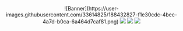 <p align="center">
![Banner](https://user-images.githubusercontent.com/33614825/188432827-f1e30cdc-4bec-4a7d-b0ca-6a464d7caf81.png)
<img src="https://img.shields.io/github/last-commit/KTK27YT/DNDLootBox?style=flat-square">
<img src="https://img.shields.io/github/license/KTK27YT/DNDLootBox?style=flat-square">
<img src="https://img.shields.io/github/repo-size/KTK27YT/DNDLootbox?style=flat-square">
</p>
